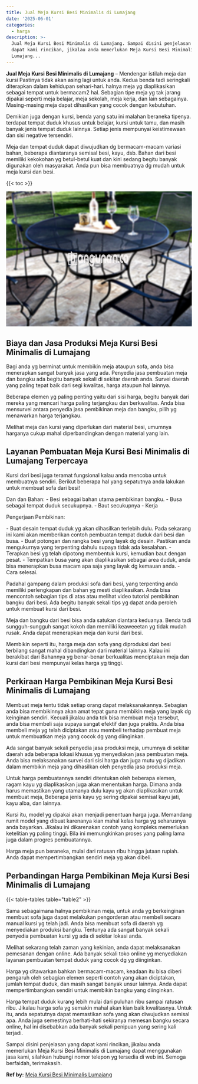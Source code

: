 ```yaml
---
title: Jual Meja Kursi Besi Minimalis di Lumajang
date: '2025-06-01'
categories:
  - harga
description: >-
  Jual Meja Kursi Besi Minimalis di Lumajang. Sampai disini penjelasan yang
  dapat kami rincikan, jikalau anda memerlukan Meja Kursi Besi Minimalis di
  Lumajang...
---
```


**Jual Meja Kursi Besi Minimalis di Lumajang** – Mendengar istilah meja dan kursi Pastinya tidak akan asing lagi untuk anda. Kedua benda tadi seringkali diterapkan dalam kehidupan sehari-hari. halnya meja yg diaplikasikan sebagai tempat untuk bermacam2 hal. Sebagian tipe meja yg tak jarang dipakai seperti meja belajar, meja sekolah, meja kerja, dan lain sebagainya. Masing-masing meja dapat dihasilkan yang cocok dengan kebutuhan.

Demikian juga dengan kursi, benda yang satu ini malahan beraneka tipenya. terdapat tempat duduk khusus untuk belajar, kursi untuk tamu, dan masih banyak jenis tempat duduk lainnya. Setiap jenis mempunyai keistimewaan dan sisi negative tersendiri.

Meja dan tempat duduk dapat diwujudkan dg bermacam-macam variasi bahan, beberapa diantaranya semisal besi, kayu, dsb. Bahan dari besi memiliki kekokohan yg betul-betul kuat dan kini sedang begitu banyak digunakan oleh masyarakat. Anda pun bisa membuatnya dg mudah untuk meja kursi dan besi.

{{< toc >}}

![Jual Meja Kursi Besi Minimalis di Lumajang](/images/jual-meja-besi-murah27.png)

## Biaya dan Jasa Produksi Meja Kursi Besi Minimalis di Lumajang

Bagi anda yg berminat untuk membikin meja ataupun sofa, anda bisa menerapkan sangat banyak jasa yang ada. Penyedia jasa pembuatan meja dan bangku ada begitu banyak sekali di sekitar daerah anda. Survei daerah yang paling tepat baik dari segi kwalitas, harga ataupun hal lainnya.

Beberapa elemen yg paling penting yaitu dari sisi harga, begitu banyak dari mereka yang mencari harga paling terjangkau dan berkwalitas. Anda bisa mensurvei antara penyedia jasa pembikinan meja dan bangku, pilih yg menawarkan harga terjangkau.

Melihat meja dan kursi yang diperlukan dari material besi, umumnya harganya cukup mahal diperbandingkan dengan material yang lain.

## Layanan Pembuatan Meja Kursi Besi Minimalis di Lumajang Terpercaya

Kursi dari besi juga teramat fungsional kalau anda mencoba untuk membuatnya sendiri. Berikut beberapa hal yang sepatutnya anda lakukan untuk membuat sofa dari besi!

Dan dan Bahan: - Besi sebagai bahan utama pembikinan bangku. - Busa sebagai tempat duduk secukupnya. - Baut secukupnya - Kerja

Pengerjaan Pembikinan:

\- Buat desain tempat duduk yg akan dihasilkan terlebih dulu. Pada sekarang ini kami akan memberikan contoh pembuatan tempat duduk dari besi dan busa. - Buat potongan dan rangka besi yang layak dg desain. Pastikan anda mengukurnya yang terpenting dahulu supaya tidak ada kesalahan. - Terapkan besi yg telah dipotong membentuk kursi, kemudian baut dengan pesat. - Tempatkan busa yang akan diaplikasikan sebagai area duduk, anda bisa menerapkan busa macam apa saja yang layak dg kemauan anda. - Cara selesai.

Padahal gampang dalam produksi sofa dari besi, yang terpenting anda memiliki perlengkapan dan bahan yg mesti diaplikasikan. Anda bisa mencontoh sebagian tips di atas atau melihat video tutorial pembikinan bangku dari besi. Ada begitu banyak sekali tips yg dapat anda peroleh untuk membuat kursi dari besi.

Meja dan bangku dari besi bisa anda satukan diantara keduanya. Benda tadi sungguh-sungguh sangat kokoh dan memiliki keaweeetan yg tidak mudah rusak. Anda dapat menerapkan meja dan kursi dari besi.

Membikin seperti itu, harga meja dan sofa yang diproduksi dari besi terbilang sangat mahal dibandingkan dari material lainnya. Kalau ini berakibat dari Bahannya yg benar-benar berkualitas menciptakan meja dan kursi dari besi mempunyai kelas harga yg tinggi.

## Perkiraan Harga Pembikinan Meja Kursi Besi Minimalis di Lumajang

Membuat meja tentu tidak setiap orang dapat melaksanakannya. Sebagian anda bisa membikinnya akan amat tepat guna membikin meja yang layak dg keinginan sendiri. Kecuali jikalau anda tdk bisa membuat meja tersebut, anda bisa membeli saja supaya sangat efektif dan juga praktis. Anda bisa membeli meja yg telah diciptakan atau membeli terhadap pembuat meja untuk membuatkan meja yang cocok dg yang diinginkan.

Ada sangat banyak sekali penyedia jasa produksi meja, umumnya di sekitar daerah ada beberapa lokasi khusus yg menyediakan jasa pembuatan meja. Anda bisa melaksanakan survei dari sisi harga dan juga mutu yg dijadikan dalam membikin meja yang dihasilkan oleh penyedia jasa produksi meja.

Untuk harga pembuatannya sendiri ditentukan oleh beberapa elemen, ragam kayu yg diaplikasikan juga akan menentukan harga. Dimana anda harus memastikan yang utamanya dulu kayu yg akan diaplikasikan untuk membuat meja, Beberapa jenis kayu yg sering dipakai semisal kayu jati, kayu alba, dan lainnya.

Kursi itu, model yg dipakai akan menjadi penentuan harga juga. Memandang rumit model yang dibuat karenanya kian mahal kelas harga yg seharusnya anda bayarkan. Jikalau ini dikarenakan contoh yang kompleks memerlukan ketelitian yg paling tinggi. Bila ini memungkinkan proses yang paling lama juga dalam progres pembuatannya.

Harga meja pun beraneka, mulai dari ratusan ribu hingga jutaan rupiah. Anda dapat mempertimbangkan sendiri meja yg akan dibeli.

## Perbandingan Harga Pembikinan Meja Kursi Besi Minimalis di Lumajang

{{< table-tables table="table2" >}}

Sama sebagaimana halnya pembikinan meja, untuk anda yg berkeinginan membuat sofa juga dapat melakukan pengorderan atau membeli secara manual kursi yg telah jadi. Anda bisa membuat sofa di daerah yg menyediakan produksi bangku. Tentunya ada sangat banyak sekali penyedia pembuatan kursi yg ada di sekitar lokasi anda.

Melihat sekarang telah zaman yang kekinian, anda dapat melaksanakan pemesanan dengan online. Ada banyak sekali toko online yg menyediakan layanan pembuatan tempat duduk yang cocok dg yg diinginkan.

Harga yg ditawarkan bahkan bermacam-macam, keadaan itu bisa diberi pengaruh oleh sebagian elemen seperti contoh yang akan diciptakan, jumlah tempat duduk, dan masih sangat banyak unsur lainnya. Anda dapat mempertimbangkan sendiri untuk membikin bangku yang diinginkan.

Harga tempat duduk kurang lebih mulai dari puluhan ribu sampai ratusan ribu. Jikalau harga sofa yg semakin mahal akan kian baik kwalitasnya. Untuk itu, anda sepatutnya dapat memastikan sofa yang akan diwujudkan semisal apa. Anda juga semestinya berhati-hati sekiranya memesan bangku secara online, hal ini disebabkan ada banyak sekali penipuan yang sering kali terjadi.

Sampai disini penjelasan yang dapat kami rincikan, jikalau anda memerlukan Meja Kursi Besi Minimalis di Lumajang dapat menggunakan jasa kami, silahkan hubungi nomor telepon yg tersedia di web ini. Semoga berfaidah, terimakasih.

**Ref by:** [Meja Kursi Besi Minimalis Lumajang](https://id.wikipedia.org/wiki/Meja)
